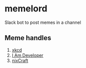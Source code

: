 # memelord
Slack bot to post memes in a channel

## Meme handles
1. [xkcd](https://twitter.com/xkcdComic)
2. [I Am Developer](https://twitter.com/iamdevloper)
3. [nixCraft](https://twitter.com/nixcraft)

